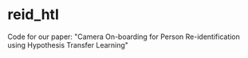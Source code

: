 # reid_htl
Code for our paper: "Camera On-boarding for Person Re-identification using Hypothesis Transfer Learning"
